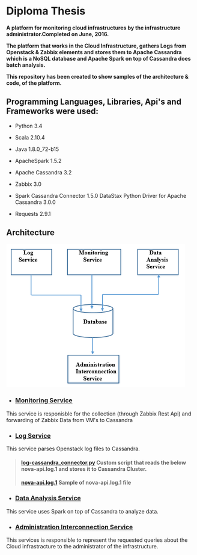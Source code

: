 # Diploma Thesis

__A platform for monitoring cloud infrastructures by the infrastructure administrator.Completed on June, 2016.__

__The platform that works in the Cloud Infrastructure, gathers Logs from Openstack & Zabbix elements and stores them
  to Apache Cassandra which is a NoSQL database and Apache Spark on top of Cassandra does batch analysis.__  
  
__This repository has been created to show samples of the architecture & code, of the platform.__

 ## Programming Languages, Libraries, Api's and Frameworks were used:

  * Python 3.4 

  * Scala 2.10.4 

  * Java 1.8.0_72-b15 

  * ApacheSpark 1.5.2 

  * Apache Cassandra 3.2 

  * Zabbix 3.0 

  * Spark Cassandra Connector 1.5.0 DataStax Python Driver for Apache Cassandra 3.0.0 

  * Requests 2.9.1

 ## Architecture
![Image of Architecture](https://github.com/kdalkafoukis/diploma_thesis/blob/master/img/platform_arch.PNG)

  * ### [**Monitoring Service**](https://github.com/kdalkafoukis/diploma_thesis/tree/master/monitoring_service)
  This service is responisble for the collection (through Zabbix Rest Api) and forwarding of Zabbix Data from VM's to Cassandra

  * ### [**Log Service**](https://github.com/kdalkafoukis/diploma_thesis/tree/master/log_service)
  This service parses Openstack log files to Cassandra.

   > #### [**log-cassandra_connector.py**](https://github.com/kdalkafoukis/diploma_thesis/tree/master/log_service/log-cassandra_connector.py) Custom script that reads  the below nova-api.log.1 and stores it to Cassandra Cluster.
   > #### [**nova-api.log.1**](https://github.com/kdalkafoukis/diploma_thesis/tree/master/log_service/nova-api.log.1) Sample of nova-api.log.1 file

  * ### [**Data Analysis Service**](https://github.com/kdalkafoukis/diploma_thesis/tree/master/)
  This service uses Spark on top of Cassandra to analyze data.
 
  * ### [**Administration Interconnection Service**](https://github.com/kdalkafoukis/diploma_thesis/tree/master/)
  This services is responsible to represent the requested queries about the Cloud infrastracture to the administrator of the infrastructure.
